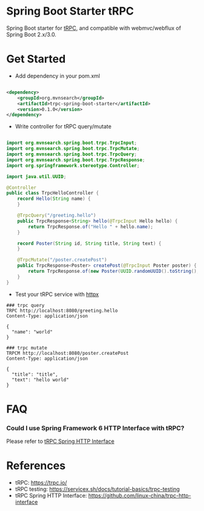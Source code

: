 Spring Boot Starter tRPC
=============================================

Spring Boot starter for [tRPC](https://trpc.io/), and compatible with webmvc/webflux of Spring Boot 2.x/3.0.

# Get Started

* Add dependency in your pom.xml

```xml

<dependency>
    <groupId>org.mvnsearch</groupId>
    <artifactId>trpc-spring-boot-starter</artifactId>
    <version>0.1.0</version>
</dependency>
```

* Write controller for tRPC query/mutate

```java

import org.mvnsearch.spring.boot.trpc.TrpcInput;
import org.mvnsearch.spring.boot.trpc.TrpcMutate;
import org.mvnsearch.spring.boot.trpc.TrpcQuery;
import org.mvnsearch.spring.boot.trpc.TrpcResponse;
import org.springframework.stereotype.Controller;

import java.util.UUID;

@Controller
public class TrpcHelloController {
    record Hello(String name) {
    }

    @TrpcQuery("/greeting.hello")
    public TrpcResponse<String> hello(@TrpcInput Hello hello) {
        return TrpcResponse.of("Hello " + hello.name);
    }

    record Poster(String id, String title, String text) {
    }

    @TrpcMutate("/poster.createPost")
    public TrpcResponse<Poster> createPost(@TrpcInput Poster poster) {
        return TrpcResponse.of(new Poster(UUID.randomUUID().toString(), poster.title, poster.text));
    }
}
```

* Test your tRPC service with [httpx](https://httpx.sh/docs/tutorial-basics/trpc-testing)

```
### trpc query
TRPC http://localhost:8080/greeting.hello
Content-Type: application/json

{
  "name": "world"
}

### trpc mutate
TRPCM http://localhost:8080/poster.createPost
Content-Type: application/json

{
  "title": "title",
  "text": "hello world"
}
```
      
# FAQ

### Could I use Spring Framework 6 HTTP Interface with tRPC?
             
Please refer to [tRPC Spring HTTP Interface](https://github.com/linux-china/trpc-http-interface)

# References

* tRPC: https://trpc.io/
* tRPC testing: https://servicex.sh/docs/tutorial-basics/trpc-testing
* tRPC Spring HTTP Interface: https://github.com/linux-china/trpc-http-interface